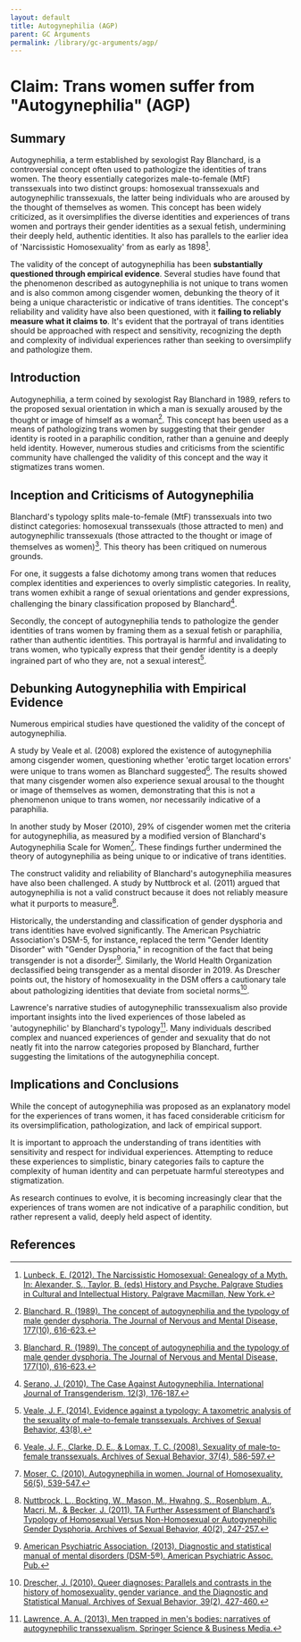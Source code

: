 ```yaml
---
layout: default
title: Autogynephilia (AGP)
parent: GC Arguments
permalink: /library/gc-arguments/agp/
---
```


# Claim: Trans women suffer from "Autogynephilia" (AGP)

## Summary
Autogynephilia, a term established by sexologist Ray Blanchard, is a controversial concept often used to pathologize the identities of trans women. The theory essentially categorizes male-to-female (MtF) transsexuals into two distinct groups: homosexual transsexuals and autogynephilic transsexuals, the latter being individuals who are aroused by the thought of themselves as women. This concept has been widely criticized, as it oversimplifies the diverse identities and experiences of trans women and portrays their gender identities as a sexual fetish, undermining their deeply held, authentic identities. It also has parallels to the earlier idea of 'Narcissistic Homosexuality' from as early as 1898[^11].

The validity of the concept of autogynephilia has been **substantially questioned through empirical evidence**. Several studies have found that the phenomenon described as autogynephilia is not unique to trans women and is also common among cisgender women, debunking the theory of it being a unique characteristic or indicative of trans identities. The concept's reliability and validity have also been questioned, with it **failing to reliably measure what it claims to**. It's evident that the portrayal of trans identities should be approached with respect and sensitivity, recognizing the depth and complexity of individual experiences rather than seeking to oversimplify and pathologize them.

## Introduction

Autogynephilia, a term coined by sexologist Ray Blanchard in 1989, refers to the proposed sexual orientation in which a man is sexually aroused by the thought or image of himself as a woman[^1]. This concept has been used as a means of pathologizing trans women by suggesting that their gender identity is rooted in a paraphilic condition, rather than a genuine and deeply held identity. However, numerous studies and criticisms from the scientific community have challenged the validity of this concept and the way it stigmatizes trans women.

## Inception and Criticisms of Autogynephilia
Blanchard's typology splits male-to-female (MtF) transsexuals into two distinct categories: homosexual transsexuals (those attracted to men) and autogynephilic transsexuals (those attracted to the thought or image of themselves as women)[^1]. This theory has been critiqued on numerous grounds.

For one, it suggests a false dichotomy among trans women that reduces complex identities and experiences to overly simplistic categories. In reality, trans women exhibit a range of sexual orientations and gender expressions, challenging the binary classification proposed by Blanchard[^2].

Secondly, the concept of autogynephilia tends to pathologize the gender identities of trans women by framing them as a sexual fetish or paraphilia, rather than authentic identities. This portrayal is harmful and invalidating to trans women, who typically express that their gender identity is a deeply ingrained part of who they are, not a sexual interest[^3].

## Debunking Autogynephilia with Empirical Evidence
Numerous empirical studies have questioned the validity of the concept of autogynephilia.

A study by Veale et al. (2008) explored the existence of autogynephilia among cisgender women, questioning whether 'erotic target location errors' were unique to trans women as Blanchard suggested[^4]. The results showed that many cisgender women also experience sexual arousal to the thought or image of themselves as women, demonstrating that this is not a phenomenon unique to trans women, nor necessarily indicative of a paraphilia.

In another study by Moser (2010), 29% of cisgender women met the criteria for autogynephilia, as measured by a modified version of Blanchard's Autogynephilia Scale for Women[^5]. These findings further undermined the theory of autogynephilia as being unique to or indicative of trans identities.

The construct validity and reliability of Blanchard's autogynephilia measures have also been challenged. A study by Nuttbrock et al. (2011) argued that autogynephilia is not a valid construct because it does not reliably measure what it purports to measure[^6].

Historically, the understanding and classification of gender dysphoria and trans identities have evolved significantly. The American Psychiatric Association's DSM-5, for instance, replaced the term "Gender Identity Disorder" with "Gender Dysphoria," in recognition of the fact that being transgender is not a disorder[^9]. Similarly, the World Health Organization declassified being transgender as a mental disorder in 2019. As Drescher points out, the history of homosexuality in the DSM offers a cautionary tale about pathologizing identities that deviate from societal norms[^10].

Lawrence's narrative studies of autogynephilic transsexualism also provide important insights into the lived experiences of those labeled as 'autogynephilic' by Blanchard's typology[^7]. Many individuals described complex and nuanced experiences of gender and sexuality that do not neatly fit into the narrow categories proposed by Blanchard, further suggesting the limitations of the autogynephilia concept.

## Implications and Conclusions
While the concept of autogynephilia was proposed as an explanatory model for the experiences of trans women, it has faced considerable criticism for its oversimplification, pathologization, and lack of empirical support.

It is important to approach the understanding of trans identities with sensitivity and respect for individual experiences. Attempting to reduce these experiences to simplistic, binary categories fails to capture the complexity of human identity and can perpetuate harmful stereotypes and stigmatization.

As research continues to evolve, it is becoming increasingly clear that the experiences of trans women are not indicative of a paraphilic condition, but rather represent a valid, deeply held aspect of identity.

## References
[^1]: [Blanchard, R. (1989). The concept of autogynephilia and the typology of male gender dysphoria. The Journal of Nervous and Mental Disease, 177(10), 616-623.](https://pubmed.ncbi.nlm.nih.gov/2794988/)

[^2]: [Serano, J. (2010). The Case Against Autogynephilia. International Journal of Transgenderism, 12(3), 176-187.](https://www.juliaserano.com/av/Serano-CaseAgainstAutogynephilia.pdf)

[^3]: [Veale, J. F. (2014). Evidence against a typology: A taxometric analysis of the sexuality of male-to-female transsexuals. Archives of Sexual Behavior, 43(8).](https://www.researchgate.net/publication/260718404_Evidence_Against_a_Typology_A_Taxometric_Analysis_of_the_Sexuality_of_Male-to-Female_Transsexuals)

[^4]: [Veale, J. F., Clarke, D. E., & Lomax, T. C. (2008). Sexuality of male-to-female transsexuals. Archives of Sexual Behavior, 37(4), 586-597.](https://link.springer.com/article/10.1007/s10508-007-9306-9)

[^5]: [Moser, C. (2010). Autogynephilia in women. Journal of Homosexuality, 56(5), 539-547.](https://psycnet.apa.org/record/2009-10653-001)

[^6]: [Nuttbrock, L., Bockting, W., Mason, M., Hwahng, S., Rosenblum, A., Macri, M., & Becker, J. (2011). TA Further Assessment of Blanchard’s Typology of Homosexual Versus Non-Homosexual or Autogynephilic Gender Dysphoria. Archives of Sexual Behavior, 40(2), 247-257.](https://www.ncbi.nlm.nih.gov/pmc/articles/PMC2894986/)

[^7]: [Lawrence, A. A. (2013). Men trapped in men's bodies: narratives of autogynephilic transsexualism. Springer Science & Business Media.](https://www.goodreads.com/en/book/show/15877470)

[^9]: [American Psychiatric Association. (2013). Diagnostic and statistical manual of mental disorders (DSM-5®). American Psychiatric Assoc. Pub.](https://dsm.psychiatryonline.org/doi/book/10.1176/appi.books.9780890425596)

[^10]: [Drescher, J. (2010). Queer diagnoses: Parallels and contrasts in the history of homosexuality, gender variance, and the Diagnostic and Statistical Manual. Archives of Sexual Behavior, 39(2), 427-460.](https://pubmed.ncbi.nlm.nih.gov/19838785/)

[^11]: [Lunbeck, E. (2012). The Narcissistic Homosexual: Genealogy of a Myth. In: Alexander, S., Taylor, B. (eds) History and Psyche. Palgrave Studies in Cultural and Intellectual History. Palgrave Macmillan, New York.](https://link.springer.com/chapter/10.1057/9781137092427_4)

